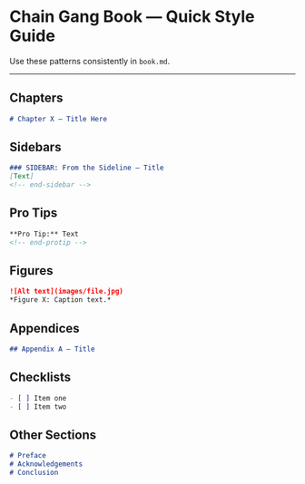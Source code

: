 # Chain Gang Book — Quick Style Guide

Use these patterns consistently in `book.md`.

---

## Chapters
```markdown
# Chapter X — Title Here
```

## Sidebars
```markdown
### SIDEBAR: From the Sideline — Title
[Text]
<!-- end-sidebar -->
```

## Pro Tips
```markdown
**Pro Tip:** Text
<!-- end-protip -->
```

## Figures
```markdown
![Alt text](images/file.jpg)
*Figure X: Caption text.*
```

## Appendices
```markdown
## Appendix A — Title
```

## Checklists
```markdown
- [ ] Item one
- [ ] Item two
```

## Other Sections
```markdown
# Preface
# Acknowledgements
# Conclusion
```
